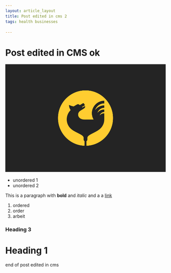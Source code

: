 ```yaml
---
layout: article_layout
title: Post edited in cms 2
tags: health businesses

---
```

# Post edited in CMS ok

![](/images/treaz.png)

* unordered 1
* unordered 2

This is a paragraph with **bold** and _italic_ and a a [link](http://www.google.com "Link")

1. ordered
2. order
3. arbeit

### Heading 3

# Heading 1

end of post edited in cms